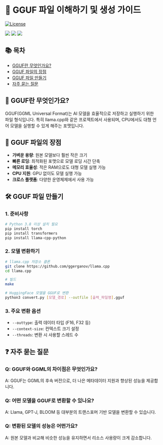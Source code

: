 # 🚀 GGUF 파일 이해하기 및 생성 가이드

[![License](https://img.shields.io/badge/License-MIT-blue.svg)](LICENSE)
<div align="left">
  <img src="https://img.shields.io/badge/Python-3776AB?style=for-the-badge&logo=python&logoColor=white">
  <img src="https://img.shields.io/badge/Llama-F7931E?style=for-the-badge&logo=llama&logoColor=white">
  <img src="https://img.shields.io/badge/Jupyter-F37626?style=for-the-badge&logo=jupyter&logoColor=white">
</div>

## 📚 목차
- [GGUF란 무엇인가요?](#gguf란-무엇인가요)
- [GGUF 파일의 장점](#gguf-파일의-장점)
- [GGUF 파일 만들기](#gguf-파일-만들기)
- [자주 묻는 질문](#자주-묻는-질문)

## 🤔 GGUF란 무엇인가요?

GGUF(GGML Universal Format)는 AI 모델을 효율적으로 저장하고 실행하기 위한 파일 형식입니다. 특히 llama.cpp와 같은 프로젝트에서 사용되며, CPU에서도 대형 언어 모델을 실행할 수 있게 해주는 포맷입니다.

## 💪 GGUF 파일의 장점

- **가벼운 용량**: 원본 모델보다 훨씬 작은 크기
- **빠른 로딩**: 최적화된 포맷으로 모델 로딩 시간 단축
- **메모리 효율성**: 적은 RAM으로도 대형 모델 실행 가능
- **CPU 지원**: GPU 없이도 모델 실행 가능
- **크로스 플랫폼**: 다양한 운영체제에서 사용 가능

## 🛠 GGUF 파일 만들기

### 1. 준비사항
```bash
# Python 3.8 이상 설치 필요
pip install torch
pip install transformers
pip install llama-cpp-python
```

### 2. 모델 변환하기
```bash
# llama.cpp 저장소 클론
git clone https://github.com/ggerganov/llama.cpp
cd llama.cpp

# 빌드
make

# HuggingFace 모델을 GGUF로 변환
python3 convert.py [모델_경로] --outfile [출력_파일명].gguf
```

### 3. 주요 변환 옵션
- `--outtype`: 출력 데이터 타입 (F16, F32 등)
- `--context-size`: 컨텍스트 크기 설정
- `--threads`: 변환 시 사용할 스레드 수

## ❓ 자주 묻는 질문

### Q: GGUF와 GGML의 차이점은 무엇인가요?
A: GGUF는 GGML의 후속 버전으로, 더 나은 메타데이터 지원과 향상된 성능을 제공합니다.

### Q: 어떤 모델을 GGUF로 변환할 수 있나요?
A: Llama, GPT-J, BLOOM 등 대부분의 트랜스포머 기반 모델을 변환할 수 있습니다.

### Q: 변환된 모델의 성능은 어떤가요?
A: 원본 모델과 비교해 비슷한 성능을 유지하면서 리소스 사용량이 크게 감소합니다.